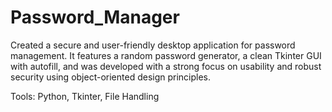 # Password_Manager

Created a secure and user-friendly desktop application for password management. It features a random password generator, a clean Tkinter GUI with autofill, and was developed with a strong focus on usability and robust security using object-oriented design principles.

Tools: Python, Tkinter, File Handling
